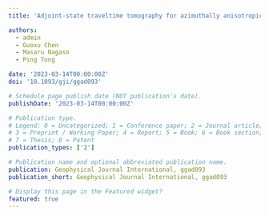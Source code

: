```yaml
---
title: 'Adjoint-state traveltime tomography for azimuthally anisotropic media in spherical coordinates'

authors:
  - admin
  - Guoxu Chen
  - Masaru Nagaso
  - Ping Tong

date: '2023-03-14T00:00:00Z'
doi: '10.1093/gji/ggad093'

# Schedule page publish date (NOT publication's date).
publishDate: '2023-03-14T00:00:00Z'

# Publication type.
# Legend: 0 = Uncategorized; 1 = Conference paper; 2 = Journal article;
# 3 = Preprint / Working Paper; 4 = Report; 5 = Book; 6 = Book section;
# 7 = Thesis; 8 = Patent
publication_types: ['2']

# Publication name and optional abbreviated publication name.
publication: Geophysical Journal International, ggad093
publication_short: Geophysical Journal International, ggad093

# Display this page in the Featured widget?
featured: true
---
```

